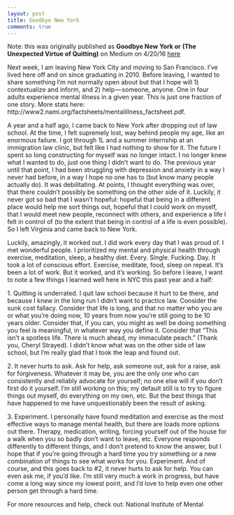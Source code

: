 ```yaml
---
layout: post
title: Goodbye New York
comments: true
---
```


Note: this was originally published as **Goodbye New York or (The Unexpected Virtue of Quitting)** on Medium on 4/20/16 [here](https://medium.com/@sbrks/goodbye-new-york-or-the-unexpected-virtue-of-quitting-7b107c457414#.3bqt3uldi)

<p>
Next week, I am leaving New York City and moving to San Francisco. I’ve lived here off and on since graduating in 2010. Before leaving, I wanted to share something I’m not normally open about but that I hope will 1) contextualize and inform, and 2) help — someone, anyone. One in four adults experience mental illness in a given year. This is just one fraction of one story. More stats here: http://www2.nami.org/factsheets/mentalillness_factsheet.pdf.</p>

<p>
A year and a half ago, I came back to New York after dropping out of law school. At the time, I felt supremely lost, way behind people my age, like an enormous failure. I got through 1L and a summer internship at an immigration law clinic, but felt like I had nothing to show for it. The future I spent so long constructing for myself was no longer intact. I no longer knew what I wanted to do, just one thing I didn’t want to do. The previous year until that point, I had been struggling with depression and anxiety in a way I never had before, in a way I hope no one has to (but know many people actually do). It was debilitating. At points, I thought everything was over, that there couldn’t possibly be something on the other side of it. Luckily, it never got so bad that I wasn’t hopeful: hopeful that being in a different place would help me sort things out, hopeful that I could work on myself, that I would meet new people, reconnect with others, and experience a life I felt in control of (to the extent that being in control of a life is even possible). So I left Virginia and came back to New York.</p>

<p>
Luckily, amazingly, it worked out. I did work every day that I was proud of. I met wonderful people. I prioritized my mental and physical health through exercise, meditation, sleep, a healthy diet. Every. Single. Fucking. Day. It took a lot of conscious effort. Exercise, meditate, food, sleep on repeat. It’s been a lot of work. But it worked, and it’s working.
So before I leave, I want to note a few things I learned well here in NYC this past year and a half:</p>

<p>
1. Quitting is underrated. I quit law school because it hurt to be there, and because I knew in the long run I didn’t want to practice law. Consider the sunk cost fallacy. Consider that life is long, and that no matter who you are or what you’re doing now, 10 years from now you’re still going to be 10 years older. Consider that, if you can, you might as well be doing something you feel is meaningful, in whatever way you define it. Consider that “This isn’t a spotless life. There is much ahead, my immaculate peach.” (Thank you, Cheryl Strayed). I didn’t know what was on the other side of law school, but I’m really glad that I took the leap and found out.</p>

<p>
2. It never hurts to ask. Ask for help, ask someone out, ask for a raise, ask for forgiveness. Whatever it may be, you are the only one who can consistently and reliably advocate for yourself; no one else will if you don’t first do it yourself. I’m still working on this; my default still is to try to figure things out myself, do everything on my own, etc. But the best things that have happened to me have unquestionably been the result of asking.</p>

<p>
3. Experiment. I personally have found meditation and exercise as the most effective ways to manage mental health, but there are loads more options out there. Therapy, medication, writing, forcing yourself out of the house for a walk when you so badly don’t want to leave, etc. Everyone responds differently to different things, and I don’t pretend to know the answer, but I hope that if you’re going through a hard time you try something or a new combination of things to see what works for you. Experiment. And of course, and this goes back to #2, it never hurts to ask for help. You can even ask me, if you’d like. I’m still very much a work in progress, but have come a long way since my lowest point, and I’d love to help even one other person get through a hard time.</p>


For more resources and help, check out:
National Institute of Mental 